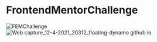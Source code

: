 # FrontendMentorChallenge
![FEMChallenge](https://user-images.githubusercontent.com/65811224/128588543-5b3a9237-c509-4291-9af8-12a6d966eead.JPG)
![Web capture_12-4-2021_20312_floating-dynamo github io](https://user-images.githubusercontent.com/65811224/128588545-c50f06ad-4e84-479f-96eb-a65cd43b094f.jpeg)
